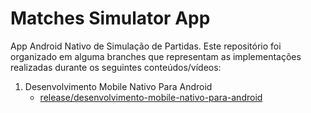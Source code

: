 # Matches Simulator App

App Android Nativo de Simulação de Partidas. Este repositório foi organizado em alguma branches que representam as implementações realizadas durante os seguintes conteúdos/vídeos:

1. Desenvolvimento Mobile Nativo Para Android
    - [release/desenvolvimento-mobile-nativo-para-android](https://github.com/AndreM4chado/matches-simulator-app/tree/release/desenvolvimento-mobile-nativo-para-android)
